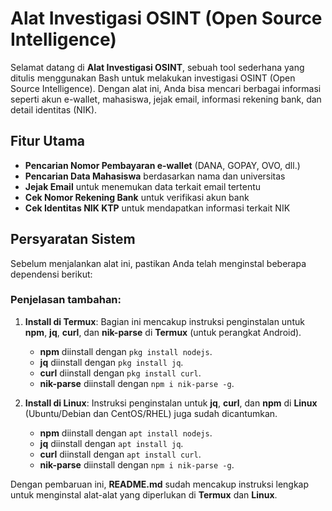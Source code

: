 # Alat Investigasi OSINT (Open Source Intelligence)

Selamat datang di **Alat Investigasi OSINT**, sebuah tool sederhana yang ditulis menggunakan Bash untuk melakukan investigasi OSINT (Open Source Intelligence). Dengan alat ini, Anda bisa mencari berbagai informasi seperti akun e-wallet, mahasiswa, jejak email, informasi rekening bank, dan detail identitas (NIK).

## Fitur Utama
- **Pencarian Nomor Pembayaran e-wallet** (DANA, GOPAY, OVO, dll.)
- **Pencarian Data Mahasiswa** berdasarkan nama dan universitas
- **Jejak Email** untuk menemukan data terkait email tertentu
- **Cek Nomor Rekening Bank** untuk verifikasi akun bank
- **Cek Identitas NIK KTP** untuk mendapatkan informasi terkait NIK

## Persyaratan Sistem

Sebelum menjalankan alat ini, pastikan Anda telah menginstal beberapa dependensi berikut:

### Penjelasan tambahan:
1. **Install di Termux**: Bagian ini mencakup instruksi penginstalan untuk **npm**, **jq**, **curl**, dan **nik-parse** di **Termux** (untuk perangkat Android).
   - **npm** diinstall dengan `pkg install nodejs`.
   - **jq** diinstall dengan `pkg install jq`.
   - **curl** diinstall dengan `pkg install curl`.
   - **nik-parse** diinstall dengan `npm i nik-parse -g`.

2. **Install di Linux**: Instruksi penginstalan untuk **jq**, **curl**, dan **npm** di **Linux** (Ubuntu/Debian dan CentOS/RHEL) juga sudah dicantumkan.
   - **npm** diinstall dengan `apt install nodejs`.
   - **jq** diinstall dengan `apt install jq`.
   - **curl** diinstall dengan `apt install curl`.
   - **nik-parse** diinstall dengan `npm i nik-parse -g`.

Dengan pembaruan ini, **README.md** sudah mencakup instruksi lengkap untuk menginstal alat-alat yang diperlukan di **Termux** dan **Linux**.
